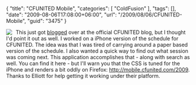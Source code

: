 {
	"title": "CFUNITED Mobile",
	"categories": [
		"ColdFusion"
	],
	"tags": [],
	"date": "2009-08-06T17:08:00+06:00",
	"url": "/2009/08/06/CFUNITED-Mobile",
	"guid": "3475"
}

<img src="http://cfunited.com/blog/images//iphone_app1.jpg" align="left" style="margin-right:10px">

This just got <a href="http://cfunited.com/blog/index.cfm/2009/8/6/CFUnited-mobile-schedule">blogged</a> over at the official CFUNITED blog, but I thought I'd point it out as well. I worked on a iPhone version of the schedule for CFUNITED. The idea was that I was tired of carrying around a paper based version of the schedule. I also wanted a quick way to find out what session was coming next. This application accomplishes that - along with search as well. You can find it here - but I'll warn you that the CSS is tuned for the iPhone and renders a bit oddly on Firefox: <a href="http://mobile.cfunited.com/2009">http://mobile.cfunited.com/2009</a>. Thanks to Elliott for help getting it working under their platform.

<br clear="left">